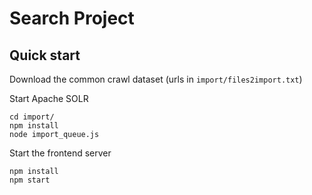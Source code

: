 # Search Project 

## Quick start
Download the common crawl dataset (urls in ```import/files2import.txt```)

Start Apache SOLR

```
cd import/
npm install
node import_queue.js
```

Start the frontend server
```
npm install
npm start
```